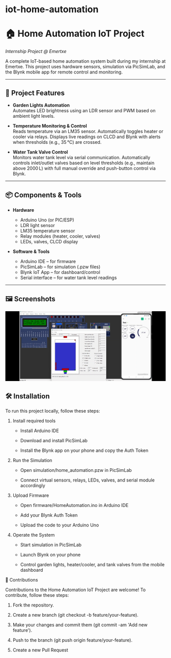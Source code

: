 # iot-home-automation
# 🏠 Home Automation IoT Project  
*Internship Project @ Emertxe*

A complete IoT-based home automation system built during my internship at Emertxe. This project uses hardware sensors, simulation via PicSimLab, and the Blynk mobile app for remote control and monitoring.

---

## 🚀 Project Features

- **Garden Lights Automation**  
  Automates LED brightness using an LDR sensor and PWM based on ambient light levels.

- **Temperature Monitoring & Control**  
  Reads temperature via an LM35 sensor. Automatically toggles heater or cooler via relays. Displays live readings on CLCD and Blynk with alerts when thresholds (e.g., 35 °C) are crossed.

- **Water Tank Valve Control**  
  Monitors water tank level via serial communication. Automatically controls inlet/outlet valves based on level thresholds (e.g., maintain above 2000 L) with full manual override and push-button control via Blynk.

---

## 📦 Components & Tools

- **Hardware**  
  - Arduino Uno (or PIC/ESP)  
  - LDR light sensor  
  - LM35 temperature sensor  
  - Relay modules (heater, cooler, valves)  
  - LEDs, valves, CLCD display  

- **Software & Tools**  
  - Arduino IDE – for firmware  
  - PicSimLab – for simulation (.pzw files)  
  - Blynk IoT App – for dashboard/control  
  - Serial interface – for water tank level readings  

---

## 🖼️ Screenshots

![Screenshot of the project](https://github.com/AyushMane1229/iot-home-automation/blob/8001ff57c3611e69d74b051e7273517dc9863a07/Screenshot.png)  


## 🛠️ Installation

To run this project locally, follow these steps:

1. Install required tools

    - Install Arduino IDE

    - Download and install PicSimLab

    - Install the Blynk app on your phone and copy the Auth Token

2. Run the Simulation

    - Open simulation/home_automation.pzw in PicSimLab

    - Connect virtual sensors, relays, LEDs, valves, and serial module accordingly

3. Upload Firmware

    - Open firmware/HomeAutomation.ino in Arduino IDE

    - Add your Blynk Auth Token

    - Upload the code to your Arduino Uno

4. Operate the System

    - Start simulation in PicSimLab

    - Launch Blynk on your phone

    - Control garden lights, heater/cooler, and tank valves from the mobile dashboard


🤝 Contributions

 Contributions to the Home Automation IoT Project are welcome! To contribute, follow these steps:

   1. Fork the repository.

   2. Create a new branch (git checkout -b feature/your-feature).

   3. Make your changes and commit them (git commit -am 'Add new feature').

   4. Push to the branch (git push origin feature/your-feature).

   5. Create a new Pull Request
      


